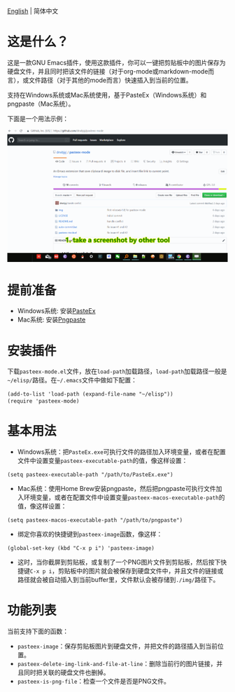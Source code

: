 [English](./README.md) | 简体中文

# 这是什么？
这是一款GNU Emacs插件，使用这款插件，你可以一键把剪贴板中的图片保存为硬盘文件，并且同时把该文件的链接（对于org-mode或markdown-mode而言），或文件路径（对于其他的mode而言）快速插入到当前的位置。

支持在Windows系统或Mac系统使用，基于PasteEx（Windows系统）和pngpaste（Mac系统）。

下面是一个用法示例：

![](./img/illustrate.gif)

# 提前准备
- Windows系统: 安装[PasteEx](https://github.com/huiyadanli/PasteEx/releases)
- Mac系统: 安装[Pngpaste](https://github.com/jcsalterego/pngpaste)

# 安装插件
下载`pasteex-mode.el`文件，放在`load-path`加载路径，`load-path`加载路径一般是`~/elisp/`路径。在`~/.emacs`文件中做如下配置：

```emacs-lisp
(add-to-list 'load-path (expand-file-name "~/elisp"))
(require 'pasteex-mode)
```

# 基本用法
- Windows系统：把`PasteEx.exe`可执行文件的路径加入环境变量，或者在配置文件中设置变量`pasteex-executable-path`的值，像这样设置：

```emacs-lisp
(setq pasteex-executable-path "/path/to/PasteEx.exe")
```

- Mac系统：使用Home Brew安装pngpaste，然后把pngpaste可执行文件加入环境变量，或者在配置文件中设置变量`pasteex-macos-executable-path`的值，像这样设置：

```emacs-lisp
(setq pasteex-macos-executable-path "/path/to/pngpaste")
```

- 绑定你喜欢的快捷键到`pasteex-image`函数，像这样：

```emacs-lisp
(global-set-key (kbd "C-x p i") 'pasteex-image)
```

- 这时，当你截屏到剪贴板，或复制了一个PNG图片文件到剪贴板，然后按下快捷键`C-x p i`，剪贴板中的图片就会被保存到硬盘文件中，并且文件的链接或路径就会被自动插入到当前buffer里，文件默认会被存储到`./img/`路径下。

# 功能列表
当前支持下面的函数：
- `pasteex-image`：保存剪贴板图片到硬盘文件，并把文件的路径插入到当前位置。
- `pasteex-delete-img-link-and-file-at-line`：删除当前行的图片链接，并且同时把关联的硬盘文件也删掉。
- `pasteex-is-png-file`：检查一个文件是否是PNG文件。


